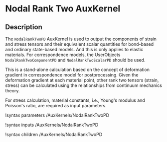 # Nodal Rank Two AuxKernel

## Description

The `NodalRankTwoPD` AuxKernel is used to output the components of strain and stress tensors and their equivalent scalar quantities for bond-based and ordinary state-based models. And this is only applies to elastic materials. For correspondence models, the UserObjects `NodalRankTwoComponentPD` and `NodalRankTwoScalarPD` should be used.

This is a stand-alone calculation based on the concept of deformation gradient in correspondence model for postprocessing. Given the deformation gradient at each material point, other rank two tensors (strain, stress) can be calculated using the relationships from continuum mechanics theory.

For stress calculation, material constants, i.e., Young's modulus and Poisson's ratio, are required as input parameters.

!syntax parameters /AuxKernels/NodalRankTwoPD

!syntax inputs /AuxKernels/NodalRankTwoPD

!syntax children /AuxKernels/NodalRankTwoPD

